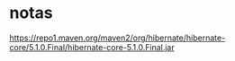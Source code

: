 # notas
https://repo1.maven.org/maven2/org/hibernate/hibernate-core/5.1.0.Final/hibernate-core-5.1.0.Final.jar
